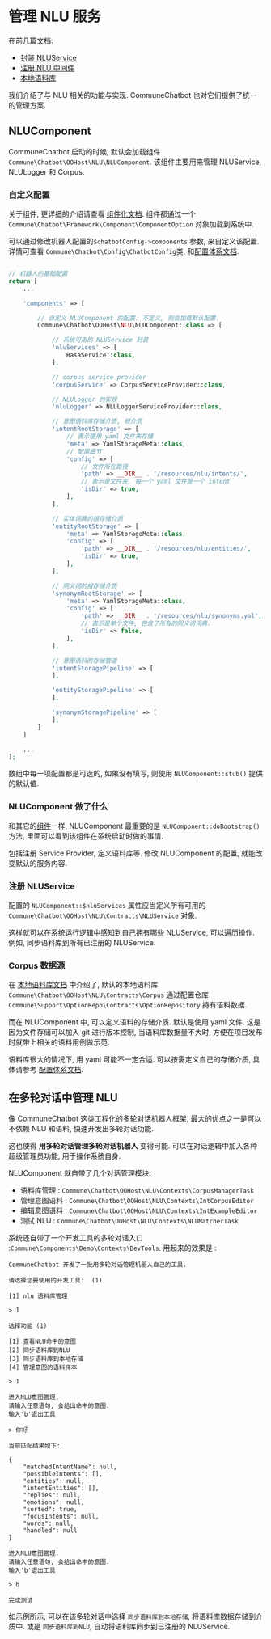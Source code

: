 # 管理 NLU 服务

在前几篇文档:

- [封装 NLUService](/docs/nlu/service.md)
- [注册 NLU 中间件](/docs/nlu/middleware.md)
- [本地语料库](/docs/nlu/corpus.md)

我们介绍了与 NLU 相关的功能与实现. CommuneChatbot 也对它们提供了统一的管理方案.

## NLUComponent

CommuneChatbot 启动的时候, 默认会加载组件 ```Commune\Chatbot\OOHost\NLU\NLUComponent```.
该组件主要用来管理 NLUService, NLULogger 和 Corpus.

### 自定义配置

关于组件, 更详细的介绍请查看 [组件化文档](/docs/components/index.md).
组件都通过一个 ```Commune\Chatbot\Framework\Component\ComponentOption```
对象加载到系统中.

可以通过修改机器人配置的```$chatbotConfig->components``` 参数, 来自定义该配置.
详情可查看 ```Commune\Chatbot\Config\ChatbotConfig```类, 和[配置体系文档](/docs/engineer/configuration.md).

```php

// 机器人的基础配置
return [
    ...

    'components' => [

        // 自定义 NLUComponent 的配置. 不定义, 则会加载默认配置.
        Commune\Chatbot\OOHost\NLU\NLUComponent::class => [

            // 系统可用的 NLUService 封装
            'nluServices' => [
                RasaService::class,
            ],

            // corpus service provider
            'corpusService' => CorpusServiceProvider::class,

            // NLULogger 的实现
            'nluLogger' => NLULoggerServiceProvider::class,

            // 意图语料库存储介质, 根介质
            'intentRootStorage' => [
                // 表示使用 yaml 文件来存储
                'meta' => YamlStorageMeta::class,
                // 配置细节
                'config' => [
                    // 文件所在路径
                    'path' => __DIR__ . '/resources/nlu/intents/',
                    // 表示是文件夹, 每一个 yaml 文件是一个 intent
                    'isDir' => true,
                ],
            ],

            // 实体词典的根存储介质
            'entityRootStorage' => [
                'meta' => YamlStorageMeta::class,
                'config' => [
                    'path' => __DIR__ . '/resources/nlu/entities/',
                    'isDir' => true,
                ],
            ],

            // 同义词的根存储介质
            'synonymRootStorage' => [
                'meta' => YamlStorageMeta::class,
                'config' => [
                    'path' => __DIR__ . '/resources/nlu/synonyms.yml',
                    // 表示是单个文件, 包含了所有的同义词词典.
                    'isDir' => false,
                ],
            ],

            // 意图语料的存储管道
            'intentStoragePipeline' => [
            ],

            'entityStoragePipeline' => [
            ],

            'synonymStoragePipeline' => [
            ],
        ]
    ]

    ...
];
```

数组中每一项配置都是可选的, 如果没有填写, 则使用 ```NLUComponent::stub()``` 提供的默认值.

### NLUComponent 做了什么

和其它的[组件](/docs/components/index.md)一样,
NLUComponent 最重要的是 ```NLUComponent::doBootstrap()``` 方法,
里面可以看到该组件在系统启动时做的事情.

包括注册 Service Provider, 定义语料库等.
修改 NLUComponent 的配置, 就能改变默认的服务内容.

### 注册 NLUService

配置的 ```NLUComponent::$nluServices``` 属性应当定义所有可用的 ```Commune\Chatbot\OOHost\NLU\Contracts\NLUService``` 对象.

这样就可以在系统运行逻辑中感知到自己拥有哪些 NLUService, 可以遍历操作.
例如, 同步语料库到所有已注册的 NLUService.

### Corpus 数据源

在 [本地语料库文档](/docs/nlu/corpus.md) 中介绍了,
默认的本地语料库 ```Commune\Chatbot\OOHost\NLU\Contracts\Corpus```
通过配置仓库 ```Commune\Support\OptionRepo\Contracts\OptionRepository``` 持有语料数据.

而在 NLUComponent 中, 可以定义语料的存储介质. 默认是使用 yaml 文件.
这是因为文件存储可以加入 git 进行版本控制, 当语料库数据量不大时,
方便在项目发布时就带上相关的语料用例做示范.

语料库很大的情况下, 用 yaml 可能不一定合适. 可以按需定义自己的存储介质, 具体请参考 [配置体系文档](/docs/engineer/configuration.md).

## 在多轮对话中管理 NLU

像 CommuneChatbot 这类工程化的多轮对话机器人框架,
最大的优点之一是可以不依赖 NLU 和语料, 快速开发出多轮对话功能.

这也使得 __用多轮对话管理多轮对话机器人__ 变得可能.
可以在对话逻辑中加入各种超级管理员功能, 用于操作系统自身.

NLUComponent 就自带了几个对话管理模块:

- 语料库管理 : ```Commune\Chatbot\OOHost\NLU\Contexts\CorpusManagerTask```
- 管理意图语料 : ```Commune\Chatbot\OOHost\NLU\Contexts\IntCorpusEditor```
- 编辑意图语料 : ```Commune\Chatbot\OOHost\NLU\Contexts\IntExampleEditor```
- 测试 NLU : ```Commune\Chatbot\OOHost\NLU\Contexts\NLUMatcherTask```

系统还自带了一个开发工具的多轮对话入口 :```Commune\Components\Demo\Contexts\DevTools```. 用起来的效果是 :

```
CommuneChatbot 开发了一批用多轮对话管理机器人自己的工具.

请选择您要使用的开发工具:  (1)

[1] nlu 语料库管理

> 1

选择功能 (1)

[1] 查看NLU命中的意图
[2] 同步语料库到NLU
[3] 同步语料库到本地存储
[4] 管理意图的语料样本

> 1

进入NLU意图管理.
请输入任意语句, 会给出命中的意图.
输入'b'退出工具

> 你好

当前匹配结果如下:

{
    "matchedIntentName": null,
    "possibleIntents": [],
    "entities": null,
    "intentEntities": [],
    "replies": null,
    "emotions": null,
    "sorted": true,
    "focusIntents": null,
    "words": null,
    "handled": null
}

进入NLU意图管理.
请输入任意语句, 会给出命中的意图.
输入'b'退出工具

> b

完成测试
```

如示例所示, 可以在该多轮对话中选择 ```同步语料库到本地存储```, 将语料库数据存储到介质中.
或是 ```同步语料库到NLU```, 自动将语料库同步到已注册的 NLUService.
